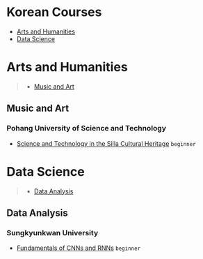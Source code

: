 # Korean Courses
 - [Arts and Humanities](#arts-and-humanities)
 - [Data Science](#data-science)
# Arts and Humanities
> - [Music and Art](#music-and-art)
## Music and Art
### Pohang University of Science and Technology
 - [Science and Technology in the Silla Cultural Heritage](https://www.coursera.org/learn/silla-science-technology) `beginner`
# Data Science
> - [Data Analysis](#data-analysis)
## Data Analysis
### Sungkyunkwan University
 - [Fundamentals of  CNNs and RNNs](https://www.coursera.org/learn/cnns-and-rnns) `beginner`

